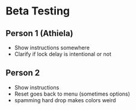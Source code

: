 # Beta Testing

## Person 1 (Athiela)
- Show instructions somewhere
- Clarify if lock delay is intentional or not

## Person 2 
- Show instructions
- Reset goes back to menu (sometimes options)
- spamming hard drop makes colors weird